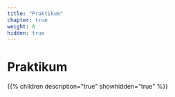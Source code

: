 ```yaml
---
title: "Praktikum"
chapter: true
weight: 0
hidden: true
---
```



# Praktikum

{{% children description="true" showhidden="true" %}}
